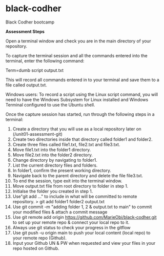 # black-codher

Black Codher bootcamp

**Assessment Steps**

Open a terminal window and check you are in the main directory of your repository.

To capture the terminal session and all the commands entered into the terminal, enter the following command:

Term=dumb script output.txt 

This will record all commands entered in to your terminal and save them to a file called output.txt.

Windows users: To record a script using the Linux script command, you will need to have the Windows Subsystem for Linux installed and Windows Terminal configured to use the Ubuntu shell.

Once the capture session has started, run through the following steps in a terminal:
1.	Create a directory that you will use as a local repository later on (/unit01-assessment-git)
2.	Create two directories inside that directory called folder1 and folder2.
3.	Create three files called file1.txt, file2.txt and file3.txt.
4.	Move file1.txt into the folder1 directory.
5.	Move file2.txt into the folder2 directory.
6.	Change directory by navigating to folder1.
7.	List the current directory files and folders.
8.	In folder1, confirm the present working directory.
9.	Navigate back to the parent directory and delete the file file3.txt.
10.	To end the session, type exit into the terminal window.
11.	Move output.txt file from root directory to folder in step 1.
12.	Initialse the folder you created in step 1.
13.	Use"git add ..." to include in what will be committed to remote repository. > git add folder1 folder2 output.txt
14.	Use git commit -m "adding folder 1, 2 & output.txt to main" to commit your modified files & attach a commit message
15.	Use git remote add origin https://github.com/MarieObi/black-codher.git to set up your remote repo & connect your local repo to it.
16.	Always use git status to check your progress in the gitflow
17.	Use git push -u origin main to push your local content (local repo) to your remote repo (Github).
18.	Input your Github UN & PW when requested and view your files in your repo hosted on Github.
